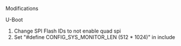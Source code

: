 Modifications

U-Boot
1. Change SPI Flash IDs to not enable quad spi
2. Set "#define CONFIG_SYS_MONITOR_LEN         (512 * 1024)" in include

